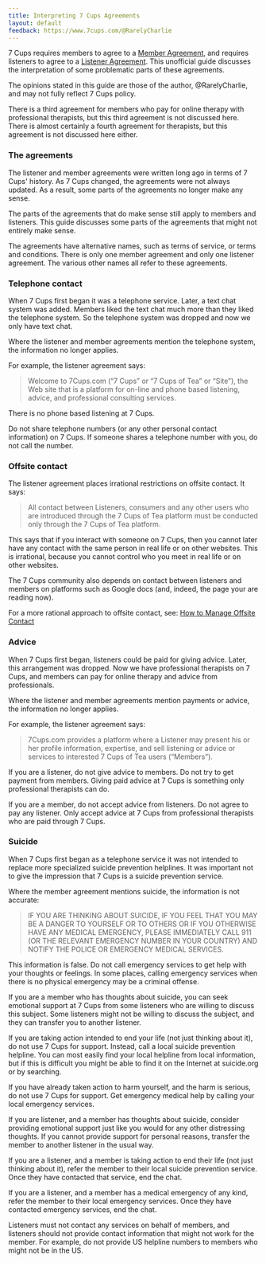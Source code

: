 ```yaml
---
title: Interpreting 7 Cups Agreements
layout: default
feedback: https://www.7cups.com/@RarelyCharlie
---
```


7 Cups requires members to agree to a [Member Agreement](https://www.7cups.com/inc/memberTOS.html), and requires listeners to agree to a [Listener Agreement](https://www.7cups.com/listenerAgreement.php). This unofficial guide discusses the interpretation of some problematic parts of these agreements.

The opinions stated in this guide are those of the author, @RarelyCharlie, and may not fully reflect 7 Cups policy.

There is a third agreement for members who pay for online therapy with professional therapists, but this third agreement is not discussed here. There is almost certainly a fourth agreement for therapists, but this agreement is not discussed here either.

### The agreements

The listener and member agreements were written long ago in terms of 7 Cups' history. As 7 Cups changed, the agreements were not always updated. As a result, some parts of the agreements no longer make any sense.

The parts of the agreements that do make sense still apply to members and listeners. This guide discusses some parts of the agreements that might not entirely make sense.

The agreements have alternative names, such as terms of service, or terms and conditions. There is only one member agreement and only one listener agreement. The various other names all refer to these agreements.

### Telephone contact

When 7 Cups first began it was a telephone service. Later, a text chat system was added. Members liked the text chat much more than they liked the telephone system. So the telephone system was dropped and now we only have text chat.

Where the listener and member agreements mention the telephone system, the information no longer applies.

For example, the listener agreement says: 

> Welcome to 7Cups.com (“7 Cups” or “7 Cups of Tea” or “Site”), the Web site that is a platform for on-line and phone based listening, advice, and professional consulting services.

There is no phone based listening at 7 Cups.

Do not share telephone numbers (or any other personal contact information) on 7 Cups. If someone shares a telephone number with you, do not call the number.

### Offsite contact

The listener agreement places irrational restrictions on offsite contact. It says:

> All contact between Listeners, consumers and any other users who are introduced through the 7 Cups of Tea platform must be conducted only through the 7 Cups of Tea platform.

This says that if you interact with someone on 7 Cups, then you cannot later have any contact with the same person in real life or on other websites. This is irrational, because you cannot control who you meet in real life or on other websites.

The 7 Cups community also depends on contact between listeners and members on platforms such as Google docs (and, indeed, the page your are reading now).

For a more rational approach to offsite contact, see: [How to Manage Offsite Contact](https://rarelycharlie.github.io/howto/offsite)

### Advice

When 7 Cups first began, listeners could be paid for giving advice. Later, this arrangement was dropped. Now we have professional therapists on 7 Cups, and members can pay for online therapy and advice from professionals.

Where the listener and member agreements mention payments or advice, the information no longer applies.

For example, the listener agreement says:

> 7Cups.com provides a platform where a Listener may present his or her profile information, expertise, and sell listening or advice or services to interested 7 Cups of Tea users (“Members”).

If you are a listener, do not give advice to members. Do not try to get payment from members. Giving paid advice at 7 Cups is something only professional therapists can do.

If you are a member, do not accept advice from listeners. Do not agree to pay any listener. Only accept advice at 7 Cups from professional therapists who are paid through 7 Cups.

### Suicide

When 7 Cups first began as a telephone service it was not intended to replace more specialized suicide prevention helplines. It was important not to give the impression that 7 Cups is a suicide prevention service.

Where the member agreement mentions suicide, the information is not accurate:

> IF YOU ARE THINKING ABOUT SUICIDE, IF YOU FEEL THAT YOU MAY BE A DANGER TO YOURSELF OR TO OTHERS OR IF YOU OTHERWISE HAVE ANY MEDICAL EMERGENCY, PLEASE IMMEDIATELY CALL 911 (OR THE RELEVANT EMERGENCY NUMBER IN YOUR COUNTRY) AND NOTIFY THE POLICE OR EMERGENCY MEDICAL SERVICES.

This information is false. Do not call emergency services to get help with your thoughts or feelings. In some places, calling emergency services when there is no physical emergency may be a criminal offense.

If you are a member who has thoughts about suicide, you can seek emotional support at 7 Cups from some listeners who are willing to discuss this subject. Some listeners might not be willing to discuss the subject, and they can transfer you to another listener.

If you are taking action intended to end your life (not just thinking about it), do not use 7 Cups for support. Instead, call a local suicide prevention helpline. You can most easily find your local helpline from local information, but if this is difficult you might be able to find it on the Internet at suicide.org or by searching.

If you have already taken action to harm yourself, and the harm is serious, do not use 7 Cups for support. Get emergency medical help by calling your local emergency services.

If you are listener, and a member has thoughts about suicide, consider providing emotional support just like you would for any other distressing thoughts. If you cannot provide support for personal reasons, transfer the member to another listener in the usual way.

If you are a listener, and a member is taking action to end their life (not just thinking about it), refer the member to their local suicide prevention service. Once they have contacted that service, end the chat.

If you are a listener, and a member has a medical emergency of any kind, refer the member to their local emergency services. Once they have contacted emergency services, end the chat.

Listeners must not contact any services on behalf of members, and listeners should not provide contact information that might not work for the member. For example, do not provide US helpline numbers to members who might not be in the US.
